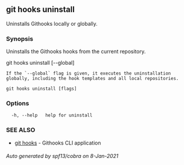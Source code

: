 ## git hooks uninstall

Uninstalls Githooks locally or globally.

### Synopsis


Uninstalls the Githooks hooks from the current repository.

git hooks uninstall [--global]

    If the `--global` flag is given, it executes the uninstallation
    globally, including the hook templates and all local repositories.

```
git hooks uninstall [flags]
```

### Options

```
  -h, --help   help for uninstall
```

### SEE ALSO

* [git hooks](git_hooks.md)	 - Githooks CLI application

###### Auto generated by spf13/cobra on 8-Jan-2021
